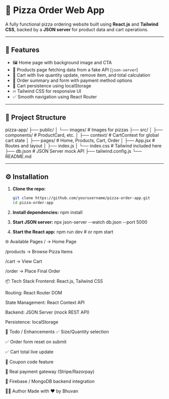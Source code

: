 # 🍕 Pizza Order Web App

A fully functional pizza ordering website built using **React.js** and **Tailwind CSS**, backed by a **JSON server** for product data and cart operations.

---

## 🚀 Features

- 🖼️ Home page with background image and CTA
- 🍕 Products page fetching data from a fake API (`json-server`)
- 🛒 Cart with live quantity update, remove item, and total calculation
- 🧾 Order summary and form with payment method options
- 💾 Cart persistence using localStorage
- 🔥 Tailwind CSS for responsive UI
- ✅ Smooth navigation using React Router

---

## 📁 Project Structure

pizza-app/
├── public/
│ └── images/ # Images for pizzas
├── src/
│ ├── components/ # ProductCard, etc.
│ ├── context/ # CartContext for global cart state
│ ├── pages/ # Home, Products, Cart, Order
│ ├── App.jsx # Routes and layout
│ ├── index.js
│ └── index.css # Tailwind included here
├── db.json # JSON Server mock API
├── tailwind.config.js
└── README.md


---

## ⚙️ Installation

1. **Clone the repo:**
   ```bash
   git clone https://github.com/yourusername/pizza-order-app.git
   cd pizza-order-app

2. **Install dependencies:**
    npm install

3. **Start JSON server:**
    npx json-server --watch db.json --port 5000

4. **Start the React app:**
    npm run dev   # or npm start

🌐 Available Pages
/ → Home Page

/products → Browse Pizza Items

/cart → View Cart

/order → Place Final Order

📦 Tech Stack
Frontend: React.js, Tailwind CSS

Routing: React Router DOM

State Management: React Context API

Backend: JSON Server (mock REST API)

Persistence: localStorage

📝 Todo / Enhancements
✅ Size/Quantity selection

✅ Order form reset on submit

✅ Cart total live update

🚧 Coupon code feature

🚧 Real payment gateway (Stripe/Razorpay)

🚧 Firebase / MongoDB backend integration

👨‍💻 Author
Made with ❤️ by Bhuvan


